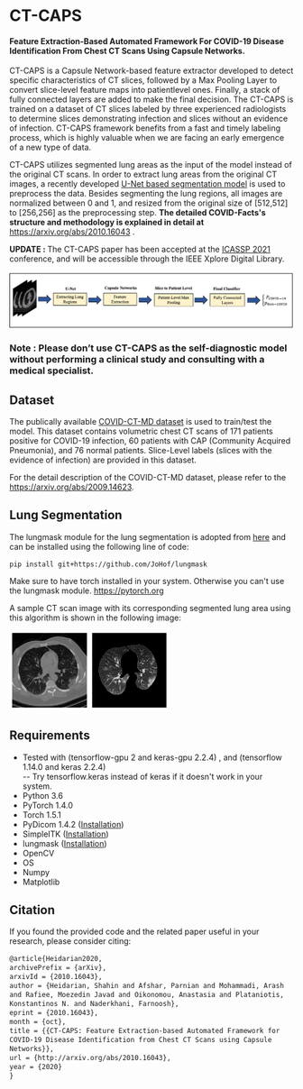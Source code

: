 # CT-CAPS
<h4>Feature Extraction-Based Automated Framework For COVID-19 Disease Identification From Chest CT Scans Using Capsule Networks.</h4>

CT-CAPS is a Capsule Network-based feature extractor developed to detect specific characteristics of CT slices, followed by a Max Pooling Layer to convert slice-level feature maps into patientlevel ones. Finally, a stack of fully connected layers are added to make the final decision. The CT-CAPS is trained on a dataset of CT slices labeled by three experienced radiologists to determine slices demonstrating infection and slices without an evidence of infection. CT-CAPS framework benefits from a fast and timely labeling process, which is highly valuable when we are facing an early emergence of a new type of data.

CT-CAPS utilizes segmented lung areas as the input of the model instead of the original CT scans. In  order to extract lung areas from the original CT images, a recently developed <a href="https://github.com/JoHof/lungmask"> U-Net based segmentation model</a> is used to preprocess the data. Besides segmenting the lung regions, all images are normalized between 0 and 1, and resized from the original size of [512,512] to [256,256] as the preprocessing step.
<b>The detailed COVID-Facts's structure and methodology is explained in detail at</b> https://arxiv.org/abs/2010.16043 .

<b>UPDATE : </b> The CT-CAPS paper has been accepted at the <a href="https://2021.ieeeicassp.org">ICASSP 2021</a> conference, and will be accessible through the IEEE Xplore Digital Library.

<img src="https://github.com/ShahinSHH/CT-CAPS/blob/main/Figures/pipeline.png"/>

<h3>Note : Please don’t use CT-CAPS as the self-diagnostic model without performing a clinical study and consulting with a medical specialist.</h3>

## Dataset
The publically available <a href="https://github.com/ShahinSHH/COVID-CT-MD">COVID-CT-MD dataset</a> is used to train/test the model.
This dataset contains volumetric chest CT scans of 171 patients positive for COVID-19 infection, 60 patients with CAP (Community Acquired Pneumonia), and 76 normal patients. Slice-Level labels (slices with the evidence of infection) are provided in this dataset.

For the detail description of the COVID-CT-MD dataset, please refer to the <a href="https://arxiv.org/abs/2009.14623">https://arxiv.org/abs/2009.14623</a>.

## Lung Segmentation
The lungmask module for the lung segmentation is adopted from <a href="https://github.com/JoHof/lungmask">here</a> and can be installed using the following line of code:
```
pip install git+https://github.com/JoHof/lungmask
```
Make sure to have torch installed in your system. Otherwise you can't use the lungmask module.
<a href = "https://pytorch.org">https://pytorch.org</a>

A sample CT scan image with its corresponding segmented lung area using this algorithm is shown in the following image:

<img src="https://github.com/ShahinSHH/CT-CAPS/blob/main/Figures/lung_segment.png"/>

## Requirements
* Tested with (tensorflow-gpu 2 and keras-gpu 2.2.4) , and (tensorflow 1.14.0 and keras 2.2.4)<br>
-- Try tensorflow.keras instead of keras if it doesn't work in your system.
* Python 3.6
* PyTorch 1.4.0
* Torch 1.5.1
* PyDicom 1.4.2 (<a href="https://pydicom.github.io/pydicom/stable/tutorials/installation.html">Installation<a/>)
* SimpleITK (<a href="https://simpleitk.readthedocs.io/en/v1.1.0/Documentation/docs/source/installation.html">Installation</a>)
* lungmask (<a href="https://github.com/JoHof/lungmask">Installation</a>)
* OpenCV
* OS
* Numpy
* Matplotlib

## Citation
If you found the provided code and the related paper useful in your research, please consider citing:

```
@article{Heidarian2020,
archivePrefix = {arXiv},
arxivId = {2010.16043},
author = {Heidarian, Shahin and Afshar, Parnian and Mohammadi, Arash and Rafiee, Moezedin Javad and Oikonomou, Anastasia and Plataniotis, Konstantinos N. and Naderkhani, Farnoosh},
eprint = {2010.16043},
month = {oct},
title = {{CT-CAPS: Feature Extraction-based Automated Framework for COVID-19 Disease Identification from Chest CT Scans using Capsule Networks}},
url = {http://arxiv.org/abs/2010.16043},
year = {2020}
}

```
